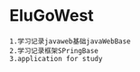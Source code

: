 # EluGoWest

    1.学习记录javaweb基础javaWebBase
    2.学习记录框架SPringBase
    3.application for study
    
    